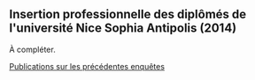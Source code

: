 
## Insertion professionnelle des diplômés de l'université Nice Sophia Antipolis (2014)


À compléter.

[Publications sur les précédentes enquêtes](http://unice.fr/unicepro/enquetes-et-statistiques/nos-publications/insertion-professionnelle)


